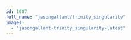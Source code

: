```yaml
---
id: 1087
full_name: "jasongallant/trinity_singularity"
images: 
  - "jasongallant-trinity_singularity-latest"
---
```

